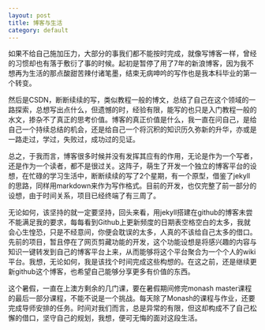 ```yaml
---
layout: post
title: 博客与生活
category: default
---
```


如果不给自己施加压力，大部分的事我们都不能按时完成，就像写博客一样，曾经的习惯却也有落于敷衍了事的时候。起初是暂停了用了7年的新浪博客，因为我不想再为生活的那点酸甜苦辣付诸笔墨，结束无病呻吟的写作也是我本科毕业的第一个转变。

<!--more-->

然后是CSDN，断断续续的写，类似教程一般的博文，总结了自己在这个领域的一路探索，总想写出点什么，但遗憾的时，经验有限，能写的也只是入门教程一般的水文，掺杂不了真正的思考价值。博客的真正价值是什么，我一直在问自己，是给自己一个持续总结的机会，还是给自己一个将沉积的知识历久弥新的升华，亦或是一路走过，学过，失败过，成功过的见证。

总之，于我而言，博客很多时候并没有发挥其应有的作用，无论是作为一个写者，还是作为一个读者，都不是很过关。这阵子，萌生了开发一个独立的博客平台的设想，在忙碌的学习生活中，断断续续的写了2个星期，有一个原型，借鉴了jekyll的思路，同样用markdown来作为写作格式。目前的开发，也仅完整了前一部分的设想，由于时间关系，项目已经终端了有三周了。

无论如何，该坚持的就一定要坚持，回头来看，用jekyll搭建在github的博客未尝不能满足我的要求，每每看到Github上更新频度的日期表空格空白的太多，我就会心生惶恐，只是不经意间，你便会耽误的太多，人真的不该给自己太多的借口。先前的项目，暂且停在了网页剪藏功能的开发，这个功能设想是将感兴趣的内容与知识一键转发到自己的博客平台上来，从而能够将这个平台聚合为一个个人的wiki平台。我想，无论如何，我是该找个时间完成这些构想的。在这之前，还是继续更新github这个博客，也希望自己能够分享更多有价值的东西。

这个暑假，一直在上澳方剩余的几门课，要在暑假期间修完monash master课程的最后一部分课程，不能不说是一个挑战。每天除了Monash的课程与作业，还要完成导师安排的任务。时间对我们而言，总是异常的有限，但这却构成不了自己松懈的借口，坚守自己的规划，我想，便可无悔的面对这段生活。